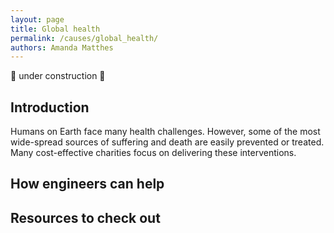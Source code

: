 ```yaml
---
layout: page
title: Global health
permalink: /causes/global_health/
authors: Amanda Matthes
---
```


🚧 under construction 🚧

## Introduction

Humans on Earth face many health challenges. However, some of the most wide-spread sources of suffering and death are easily prevented or treated. Many cost-effective charities focus on delivering these interventions.


## How engineers can help


## Resources to check out
